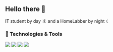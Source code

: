 ## Hello there 👋

IT student by day ☼ and a HomeLabber by night ☾

### 🔧 Technologies & Tools
![](https://img.shields.io/badge/OS-Linux-informational?style=flat&logo=linux&logoColor=white&color=FCC624)
![](https://img.shields.io/badge/OS-Ubuntu-informational?style=flat&logo=ubuntu&logoColor=white&color=E95420)
![](https://custom-icon-badges.demolab.com/badge/OS-Windows-informational?style=flat&logo=windows11&logoColor=white&color=0078D6)
![](https://img.shields.io/badge/Tools-Docker-informational?style=flat&logo=docker&logoColor=white&color=0078D6)

<!--
**TomyThePingu/TomyThePingu** is a ✨ _special_ ✨ repository because its `README.md` (this file) appears on your GitHub profile.

Here are some ideas to get you started:

- 🔭 I’m currently working on ...
- 🌱 I’m currently learning ...
- 👯 I’m looking to collaborate on ...
- 🤔 I’m looking for help with ...
- 💬 Ask me about ...
- 📫 How to reach me: ...
- 😄 Pronouns: ...
- ⚡ Fun fact: ...
-->
